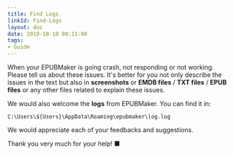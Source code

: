 ```yaml
---
title: Find Logs
linkId: Find-Logs
layout: doc
date: 2019-10-10 08:11:00
tags: 
- Guide
---
```

When your EPUBMaker is going crash, not responding or not working. Please tell us about these issues. It's better for you not only describe the issues in the text but also in **screenshots** or **EMDB files** / **TXT files** / **EPUB files** or any other files related to explain these issues.

We would also welcome the **logs** from EPUBMaker. You can find it in:

`C:\Users\${Users}\AppData\Roaming\epubmaker\log.log`

We would appreciate each of your feedbacks and suggestions.

Thank you very much for your help! ■

